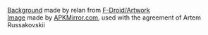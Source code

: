 <a href="https://gitlab.com/fdroid/artwork/-/blob/master/badge/get-it-on.svg">Background</a> made by relan from <a href="https://gitlab.com/fdroid/artwork">F-Droid/Artwork</a>  
<a href="https://www.apkmirror.com/wp-content/themes/APKMirror/images/logov2.png">Image</a> made by <a href="https://www.apkmirror.com/">APKMirror.com</a>, used with the agreement of Artem Russakovskii